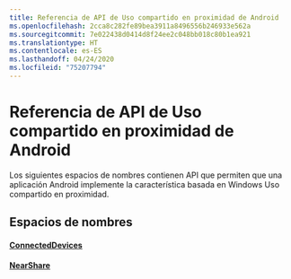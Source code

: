 ```yaml
---
title: Referencia de API de Uso compartido en proximidad de Android
ms.openlocfilehash: 2cca8c282fe89bea3911a8496556b246933e562a
ms.sourcegitcommit: 7e022438d0414d8f24ee2c048bb018c80b1ea921
ms.translationtype: HT
ms.contentlocale: es-ES
ms.lasthandoff: 04/24/2020
ms.locfileid: "75207794"
---
```

# <a name="android-nearby-sharing-api-reference"></a>Referencia de API de Uso compartido en proximidad de Android

Los siguientes espacios de nombres contienen API que permiten que una aplicación Android implemente la característica basada en Windows Uso compartido en proximidad.

## <a name="namespaces"></a>Espacios de nombres

#### <a name="connecteddevices"></a>[ConnectedDevices](https://docs.microsoft.com/java/api/com.microsoft.connecteddevices)
#### <a name="nearshare"></a>[NearShare](https://docs.microsoft.com/java/api/com.microsoft.connecteddevices.remotesystems.commanding.nearshare)